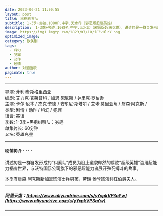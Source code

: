 ```yaml
---
date: 2023-06-21 11:30:55
layout: post
title: 黑袍纠察队
subtitle: 1-3季+劣迹.1080P.中字.无水印（邪恶版超级英雄）
description:  1-3季+劣迹.1080P.中字.无水印（邪恶版超级英雄），讲述的是一群自发形成的“纠察队”成员为阻止道貌岸然的腐败“超级英雄”滥用超能力祸害世界，与沃特国际公司旗下的邪恶超能力者展开殊死搏斗的故事
image: https://img1.imgtp.com/2023/07/18/iGZvUlrY.png
optimized_image: 
category: 欧美剧
tags:
  - 科幻
  - 犯罪
  - 动作
  - 剧情
author: 对酒当歌
paginate: true
---
```


---

导演: 菲利浦·斯格里西亚  
编剧: 艾力克·克莱普科 / 加思·恩尼斯 / 达里克·罗伯逊  
主演: 卡尔·厄本 / 杰克·奎德 / 安东尼·斯塔尔 / 艾琳·莫里亚蒂 / 詹森·阿克斯 /  
类型: 剧情 / 动作 / 科幻 / 犯罪  
语言: 英语  
季数: 1-3季+黑袍纠察队：劣迹  
单集片长: 60分钟  
又名: 英雄克星  

---

#### 剧情简介 · · · ·

讲述的是一群自发形成的“纠察队”成员为阻止道貌岸然的腐败“超级英雄”滥用超能力祸害世界，与沃特国际公司旗下的邪恶超能力者展开殊死搏斗的故事。

本季有詹森·阿克斯新加盟饰演士兵男孩，劳瑞·侯登饰演绯红伯爵夫人。

---

##### 阿里云盘：[https://www.aliyundrive.com/s/yYcpkVP3aYw](https://www.aliyundrive.com/s/yYcpkVP3aYw)

---
